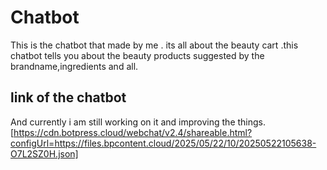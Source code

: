 # Chatbot
This is the chatbot that made by me . its all about the beauty cart .this chatbot tells you about the beauty products suggested by the brandname,ingredients and all.
## link of the chatbot 
And currently i am still working on it and improving the things.
[https://cdn.botpress.cloud/webchat/v2.4/shareable.html?configUrl=https://files.bpcontent.cloud/2025/05/22/10/20250522105638-O7L2SZ0H.json]
